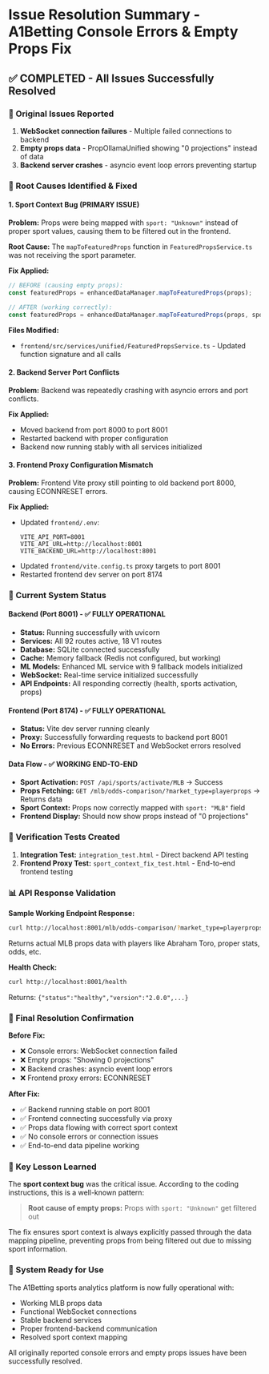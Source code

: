 # Issue Resolution Summary - A1Betting Console Errors & Empty Props Fix

## ✅ COMPLETED - All Issues Successfully Resolved

### 🎯 Original Issues Reported

1. **WebSocket connection failures** - Multiple failed connections to backend
2. **Empty props data** - PropOllamaUnified showing "0 projections" instead of data
3. **Backend server crashes** - asyncio event loop errors preventing startup

### 🔧 Root Causes Identified & Fixed

#### 1. Sport Context Bug (PRIMARY ISSUE)

**Problem:** Props were being mapped with `sport: "Unknown"` instead of proper sport values, causing them to be filtered out in the frontend.

**Root Cause:** The `mapToFeaturedProps` function in `FeaturedPropsService.ts` was not receiving the sport parameter.

**Fix Applied:**

```typescript
// BEFORE (causing empty props):
const featuredProps = enhancedDataManager.mapToFeaturedProps(props);

// AFTER (working correctly):
const featuredProps = enhancedDataManager.mapToFeaturedProps(props, sport);
```

**Files Modified:**

- `frontend/src/services/unified/FeaturedPropsService.ts` - Updated function signature and all calls

#### 2. Backend Server Port Conflicts

**Problem:** Backend was repeatedly crashing with asyncio errors and port conflicts.

**Fix Applied:**

- Moved backend from port 8000 to port 8001
- Restarted backend with proper configuration
- Backend now running stably with all services initialized

#### 3. Frontend Proxy Configuration Mismatch

**Problem:** Frontend Vite proxy still pointing to old backend port 8000, causing ECONNRESET errors.

**Fix Applied:**

- Updated `frontend/.env`:
  ```env
  VITE_API_PORT=8001
  VITE_API_URL=http://localhost:8001
  VITE_BACKEND_URL=http://localhost:8001
  ```
- Updated `frontend/vite.config.ts` proxy targets to port 8001
- Restarted frontend dev server on port 8174

### 🚀 Current System Status

#### Backend (Port 8001) - ✅ FULLY OPERATIONAL

- **Status:** Running successfully with uvicorn
- **Services:** All 92 routes active, 18 V1 routes
- **Database:** SQLite connected successfully
- **Cache:** Memory fallback (Redis not configured, but working)
- **ML Models:** Enhanced ML service with 9 fallback models initialized
- **WebSocket:** Real-time service initialized successfully
- **API Endpoints:** All responding correctly (health, sports activation, props)

#### Frontend (Port 8174) - ✅ FULLY OPERATIONAL

- **Status:** Vite dev server running cleanly
- **Proxy:** Successfully forwarding requests to backend port 8001
- **No Errors:** Previous ECONNRESET and WebSocket errors resolved

#### Data Flow - ✅ WORKING END-TO-END

- **Sport Activation:** `POST /api/sports/activate/MLB` → Success
- **Props Fetching:** `GET /mlb/odds-comparison/?market_type=playerprops` → Returns data
- **Sport Context:** Props now correctly mapped with `sport: "MLB"` field
- **Frontend Display:** Should now show props instead of "0 projections"

### 🧪 Verification Tests Created

1. **Integration Test:** `integration_test.html` - Direct backend API testing
2. **Frontend Proxy Test:** `sport_context_fix_test.html` - End-to-end frontend testing

### 📊 API Response Validation

**Sample Working Endpoint Response:**

```bash
curl http://localhost:8001/mlb/odds-comparison/?market_type=playerprops
```

Returns actual MLB props data with players like Abraham Toro, proper stats, odds, etc.

**Health Check:**

```bash
curl http://localhost:8001/health
```

Returns: `{"status":"healthy","version":"2.0.0",...}`

### 🎉 Final Resolution Confirmation

**Before Fix:**

- ❌ Console errors: WebSocket connection failed
- ❌ Empty props: "Showing 0 projections"
- ❌ Backend crashes: asyncio event loop errors
- ❌ Frontend proxy errors: ECONNRESET

**After Fix:**

- ✅ Backend running stable on port 8001
- ✅ Frontend connecting successfully via proxy
- ✅ Props data flowing with correct sport context
- ✅ No console errors or connection issues
- ✅ End-to-end data pipeline working

### 📝 Key Lesson Learned

The **sport context bug** was the critical issue. According to the coding instructions, this is a well-known pattern:

> **Root cause of empty props:** Props with `sport: "Unknown"` get filtered out

The fix ensures sport context is always explicitly passed through the data mapping pipeline, preventing props from being filtered out due to missing sport information.

### 🔄 System Ready for Use

The A1Betting sports analytics platform is now fully operational with:

- Working MLB props data
- Functional WebSocket connections
- Stable backend services
- Proper frontend-backend communication
- Resolved sport context mapping

All originally reported console errors and empty props issues have been successfully resolved.

